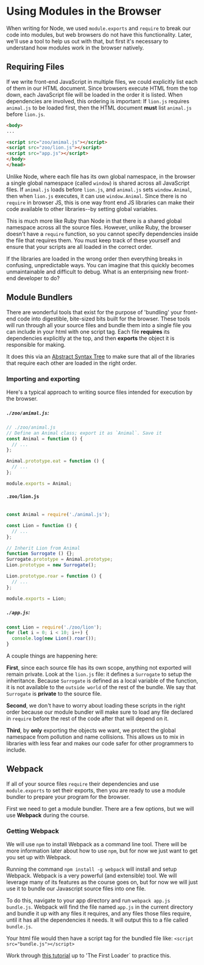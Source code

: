 # Using Modules in the Browser

When writing for Node, we used `module.exports` and `require` to break
our code into modules, but web browsers do not have this functionality.
Later, we'll use a tool to help us out with that, but first it's
necessary to understand how modules work in the browser natively.

## Requiring Files

If we write front-end JavaScript in multiple files, we could explicitly
list each of them in our HTML document. Since browsers execute HTML from
the top down, each JavaScript file will be loaded in the order it is
listed. When dependencies are involved, this ordering is important: If
`lion.js` requires `animal.js` to be loaded first, then the HTML
document **must** list `animal.js` before `lion.js`.

```html
<body>
...

<script src="zoo/animal.js"></script>
<script src="zoo/lion.js"></script>
<script src="app.js"></script>
</body>
</head>
```

Unlike Node, where each file has its own global namespace, in the
browser a single global namespace (called `window`) is shared
across all JavaScript files. If `animal.js` loads before `lion.js`, and
`animal.js` sets `window.Animal`, then when `lion.js` executes, it can
use `window.Animal`. Since there is no `require` in browser JS, this is
one way front end JS libraries can make their code available to other
libraries--by setting global variables.

This is much more like Ruby than Node in that there is a shared global
namespace across all the source files. However, unlike Ruby, the browser
doesn't have a `require` function, so you cannot specify dependencies
inside the file that requires them. You must keep track of these
yourself and ensure that your scripts are all loaded in the correct
order.

If the libraries are loaded in the wrong order then everything breaks in
confusing, unpredictable ways. You can imagine that this quickly becomes
unmaintainable and difficult to debug. What is an enterprising new front-end developer to do?

## Module Bundlers
There are wonderful tools that exist for the purpose of 'bundling' your
front-end code into digestible, bite-sized bits built for the browser. These tools will run through all your source files and bundle them into a single file you can include in your html with one script tag. Each file **requires** its dependencies explicitly at the top, and then **exports** the object it is responsible for making.

It does this via an [Abstract Syntax Tree](https://en.wikipedia.org/wiki/Abstract_syntax_tree) to make sure that all of the libraries that require each other are loaded in the right order.

### Importing and exporting
Here's a typical approach to writing source files intended for
execution by the browser.

##### `./zoo/animal.js`:

```js
// ./zoo/animal.js
// Define an Animal class; export it as `Animal`. Save it
const Animal = function () {
  // ...
};

Animal.prototype.eat = function () {
  // ...
};

module.exports = Animal;
```

#### `.zoo/lion.js`
```js

const Animal = require('./animal.js');

const Lion = function () {
  // ...
};

// Inherit Lion from Animal
function Surrogate () {};
Surrogate.prototype = Animal.prototype;
Lion.prototype = new Surrogate();

Lion.prototype.roar = function () {
  // ...
};

module.exports = Lion;
```

##### `./app.js`:

```js
const Lion = require('./zoo/lion');
for (let i = 0; i < 10; i++) {
  console.log(new Lion().roar());
}
```

A couple things are happening here:

**First**, since each source file has its own scope, anything not exported will remain private. Look at the `lion.js` file: it defines a
`Surrogate` to setup the inheritance. Because `Surrogate` is
defined as a local variable of the function, it is not available to
the `outside world` of the rest of the bundle. We say that `Surrogate` is **private** to the source file.

**Second**, we don't have to worry about loading these scripts in the right order because our module bundler will make sure to load any file declared in `require` before the rest of the code after that will depend on it.

**Third**, by **only** exporting the objects we want, we protect the global namespace from pollution and name collisions. This allows us to mix in libraries with less fear and makes our code safer for other programmers to include.

## Webpack
If all of your source files `require` their dependencies and use `module.exports` to set their exports, then you are ready to use a module bundler to prepare your program for the browser.

First we need to get a module bundler. There are a few options, but we will use **Webpack** during the course.

### Getting Webpack
We will use `npm` to install Webpack as a command line tool. There will be more information later about how to use `npm`, but for now we just want to get you set up with Webpack.

Running the command `npm install -g webpack` will install and setup Webpack. Webpack is a very powerful (and extensible) tool. We will leverage many of its features as the course goes on, but for now we will just use it to bundle our Javascript source files into one file.

To do this, navigate to your app directory and run `webpack app.js bundle.js`. Webpack will find the file named `app.js` in the current directory and bundle it up with any files it requires, and any files those files require, until it has all the dependencies it needs. It will output this to a file called `bundle.js`.

Your html file would then have a script tag for the bundled file like:
`<script src="bundle.js"></script>`

Work through [this
tutorial](http://webpack.github.io/docs/tutorials/getting-started/) up to 'The First Loader` to practice this.

